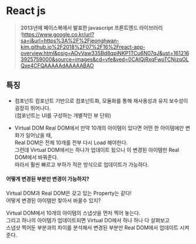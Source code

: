 # React js
> **2013년에 페이스북에서 발표한 javascript 프론트엔드 라이브러리**
!https://www.google.co.kr/url?sa=i&url=https%3A%2F%2Fjeonghwan-kim.github.io%2F2018%2F07%2F16%2Freact-app-overview.html&psig=AOvVaw335Bd8qpiNKP1TCu6N07qJ&ust=1612163925759000&source=images&cd=vfe&ved=0CAIQjRxqFwoTCNjzqOLQxe4CFQAAAAAdAAAAABAO

## 특징 
* 컴포넌트 
컴포넌트 기반으로 컴포넌트화, 모듈화를 통해 재사용성과 유지 보수성이 굉장히 뛰어나다. <br>
(컴포넌트는 UI를 구성하는 개별적인 뷰 단위)

* Virtual DOM 
Real DOM에서 만약 10개의 아이템이 있다면 어떤 한 아이템에만 변화가 일어났을 때,<br>
Real DOM은 전체 10개를 전부 다시 Load 해야한다.<br>
그런데 Virtual DOM에서는 하나가 업데이트 됬으니 이 변경된 아이템만 Real DOM에서 바꿔준다.<br>
따라서 훨씬 빠르고 부하가 적은 방식으로 업데이트가 가능하다.

#### 어떻게 변경된 부분만 변경이 가능하지?
Virtual DOM과 Real DOM은 갖고 있는 Property는 같다!<br>
어떻게 변경된 아이템만 찾아서 바꿀수 있지?<br>

Virtual DOM에서 10개의 아이템의 스냅샷을 먼저 찍어 놓는다. <br>
그리고 하나의 아이템가 업데이트되면 Virtual DO에서 하나 하나 다 살펴보고<br>
스냅샷 찍어둔 부분과의 차이를 분석해서 변경된 부분만 Real DOM에서 업데이트 시켜준다.
